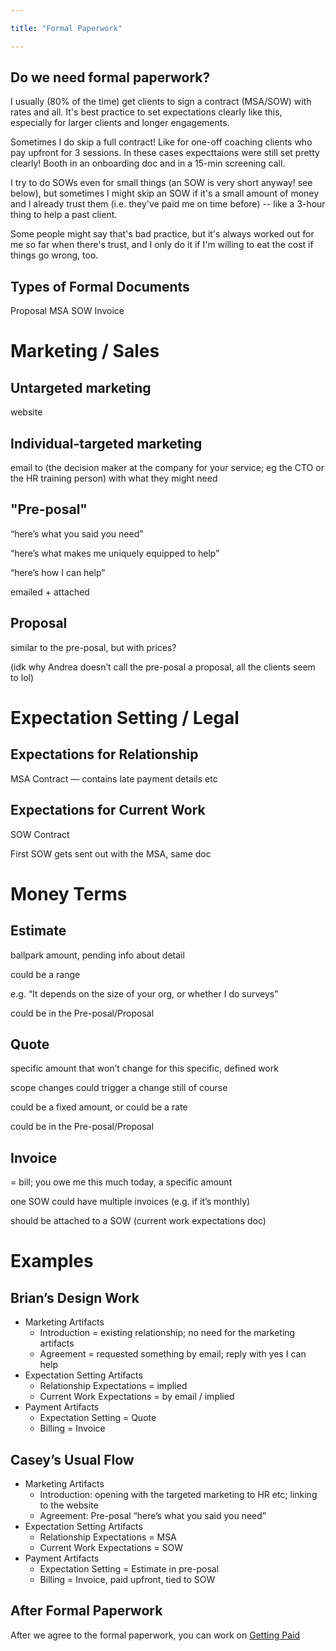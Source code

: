 ```yaml
---

title: "Formal Paperwork"

---
```


## Do we need formal paperwork?
I usually (80% of the time) get clients to sign a contract (MSA/SOW) with rates and all. It's best practice to set expectations clearly like this, especially for larger clients and longer engagements.

Sometimes I do skip a full contract! Like for one-off coaching clients who pay upfront for 3 sessions. In these cases expecttaions were still set pretty clearly! Booth in an onboarding doc and in a 15-min screening call.

I try to do SOWs even for small things (an SOW is very short anyway! see below), but sometimes I might skip an SOW if it's a small amount of money and I already trust them (i.e. they've paid me on time before) -- like a 3-hour thing to help a past client.

Some people might say that's bad practice, but it's always worked out for me so far when there's trust, and I only do it if I'm willing to eat the cost if things go wrong, too.

## Types of Formal Documents
Proposal
MSA
SOW
Invoice


# Marketing / Sales

## Untargeted marketing

website

## Individual-targeted marketing

email to (the decision maker at the company for your service; eg the CTO or the HR training person) with what they might need

## "Pre-posal"

“here’s what you said you need”

“here’s what makes me uniquely equipped to help”

“here’s how I can help”

emailed + attached

## Proposal

similar to the pre-posal, but with prices?

(idk why Andrea doesn’t call the pre-posal a proposal, all the clients seem to lol)

# Expectation Setting / Legal

## Expectations for Relationship

MSA Contract — contains late payment details etc

## Expectations for Current Work

SOW Contract

First SOW gets sent out with the MSA, same doc

# Money Terms

## Estimate

ballpark amount, pending info about detail

could be a range

e.g. “It depends on the size of your org, or whether I do surveys”

could be in the Pre-posal/Proposal

## Quote

specific amount that won’t change for this specific, defined work

scope changes could trigger a change still of course

could be a fixed amount, or could be a rate

could be in the Pre-posal/Proposal

## Invoice

= bill; you owe me this much today, a specific amount

one SOW could have multiple invoices (e.g. if it’s monthly)

should be attached to a SOW (current work expectations doc)

# Examples

## Brian’s Design Work

-   Marketing Artifacts
    -   Introduction = existing relationship; no need for the marketing artifacts
    -   Agreement = requested something by email; reply with yes I can help
-   Expectation Setting Artifacts
    -   Relationship Expectations = implied
    -   Current Work Expectations = by email / implied
-   Payment Artifacts
    -   Expectation Setting = Quote
    -   Billing = Invoice

## Casey’s Usual Flow

-   Marketing Artifacts
    -   Introduction: opening with the targeted marketing to HR etc; linking to the website
    -   Agreement: Pre-posal “here’s what you said you need”
-   Expectation Setting Artifacts
    -   Relationship Expectations = MSA
    -   Current Work Expectations = SOW
-   Payment Artifacts
    -   Expectation Setting = Estimate in pre-posal
    -   Billing = Invoice, paid upfront, tied to SOW


## After Formal Paperwork
After we agree to the formal paperwork, you can work on [Getting Paid](Getting%20Paid.md)